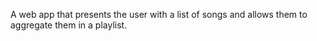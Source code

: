 A web app that presents the user with a list of songs and allows them to aggregate them in a playlist.

